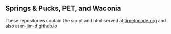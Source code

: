 ## Springs & Pucks, PET, and Waconia
These repositories contain the script and html served at [timetocode.org](https://www.timetocode.org/) and also at [m-jim-d.github.io](https://m-jim-d.github.io/springsandpucks/)

